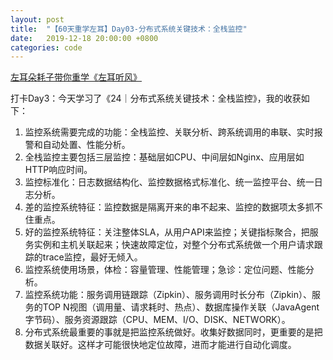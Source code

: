 ```yaml
---
layout: post
title:  "【60天重学左耳】Day03-分布式系统关键技术：全栈监控"
date:   2019-12-18 20:00:00 +0800
categories: code
---
```


[左耳朵耗子带你重学《左耳听风》](https://time.geekbang.org/column/article/177414?utm_term=zeusL3AA0&utm_source=wechat&utm_medium=chongxuedaka)

打卡Day3：今天学习了《24｜分布式系统关键技术：全栈监控》，我的收获如下：

1. 监控系统需要完成的功能：全栈监控、关联分析、跨系统调用的串联、实时报警和自动处置、性能分析。
2. 全栈监控主要包括三层监控：基础层如CPU、中间层如Nginx、应用层如HTTP响应时间。
3. 监控标准化：日志数据结构化、监控数据格式标准化、统一监控平台、统一日志分析。
4. 差的监控系统特征：监控数据是隔离开来的串不起来、监控的数据项太多抓不住重点。
5. 好的监控系统特征：关注整体SLA，从用户API来监控；关键指标聚合，把服务实例和主机关联起来；快速故障定位，对整个分布式系统做一个用户请求跟踪的trace监控，最好无倾入。
6. 监控系统使用场景，体检：容量管理、性能管理；急诊：定位问题、性能分析。
7. 监控系统功能：服务调用链跟踪（Zipkin）、服务调用时长分布（Zipkin）、服务的TOP N视图（调用量、请求耗时、热点）、数据库操作关联（JavaAgent字节码）、服务资源跟踪（CPU、MEM、I/O、DISK、NETWORK）。
8. 分布式系统最重要的事就是把监控系统做好。收集好数据同时，更重要的是把数据关联好。这样才可能很快地定位故障，进而才能进行自动化调度。


